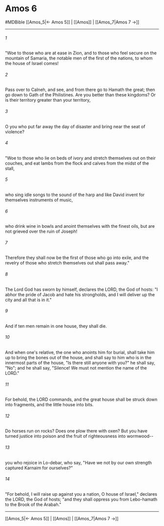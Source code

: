 # Amos 6
#MDBible
[[Amos_5|← Amos 5]] | [[Amos]] | [[Amos_7|Amos 7 →]]

***

###### 1 

"Woe to those who are at ease in Zion, and to those who feel secure on the mountain of Samaria, the notable men of the first of the nations, to whom the house of Israel comes! 

###### 2 

Pass over to Calneh, and see, and from there go to Hamath the great; then go down to Gath of the Philistines. Are you better than these kingdoms? Or is their territory greater than your territory, 

###### 3 

O you who put far away the day of disaster and bring near the seat of violence? 

###### 4 

"Woe to those who lie on beds of ivory and stretch themselves out on their couches, and eat lambs from the flock and calves from the midst of the stall, 

###### 5 

who sing idle songs to the sound of the harp and like David invent for themselves instruments of music, 

###### 6 

who drink wine in bowls and anoint themselves with the finest oils, but are not grieved over the ruin of Joseph! 

###### 7 

Therefore they shall now be the first of those who go into exile, and the revelry of those who stretch themselves out shall pass away." 

###### 8 

The Lord God has sworn by himself, declares the LORD, the God of hosts: "I abhor the pride of Jacob and hate his strongholds, and I will deliver up the city and all that is in it." 

###### 9 

And if ten men remain in one house, they shall die. 

###### 10 

And when one's relative, the one who anoints him for burial, shall take him up to bring the bones out of the house, and shall say to him who is in the innermost parts of the house, "Is there still anyone with you?" he shall say, "No"; and he shall say, "Silence! We must not mention the name of the LORD." 

###### 11 

For behold, the LORD commands, and the great house shall be struck down into fragments, and the little house into bits. 

###### 12 

Do horses run on rocks? Does one plow there with oxen? But you have turned justice into poison and the fruit of righteousness into wormwood-- 

###### 13 

you who rejoice in Lo-debar, who say, "Have we not by our own strength captured Karnaim for ourselves?" 

###### 14 

"For behold, I will raise up against you a nation, O house of Israel," declares the LORD, the God of hosts; "and they shall oppress you from Lebo-hamath to the Brook of the Arabah." 

***

[[Amos_5|← Amos 5]] | [[Amos]] | [[Amos_7|Amos 7 →]]
